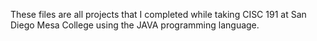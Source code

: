These files are all projects that I completed while taking CISC 191 at San Diego Mesa College using the JAVA programming language.
